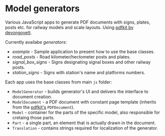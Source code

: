 # Model generators
Various JavaScript apps to generate PDF documents with signs, plates, posts etc. for railway models and scale layouts. Using [pdfkit by devongovett](https://github.com/devongovett/pdfkit).

Currently availabe *generators*:
* *example* - Sample application to present how to use the base classes.
* *road_posts* - Road kilometer/hectometer posts and plates.
* *signal_box_signs* - Signs designating signal boxes and other railway posts.
* *station_signs* - Signs with station's name and platforms numbers.

Each app uses the base classes from main `js` folder:
* `ModelGenerator` - builds generator's UI and delivers the interface to document creation.
* `ModelDocument` - a PDF document with constant page template (inherits from the [pdfkit's](https://github.com/devongovett/pdfkit) `PDFDocument`).
* `Model` - container for the parts of the specific model, also responsible for cretaing those parts.
* `Part` - a single part, an element that is actually drawn in the document.
* `Translation` - contains strings required for localization of the generator.